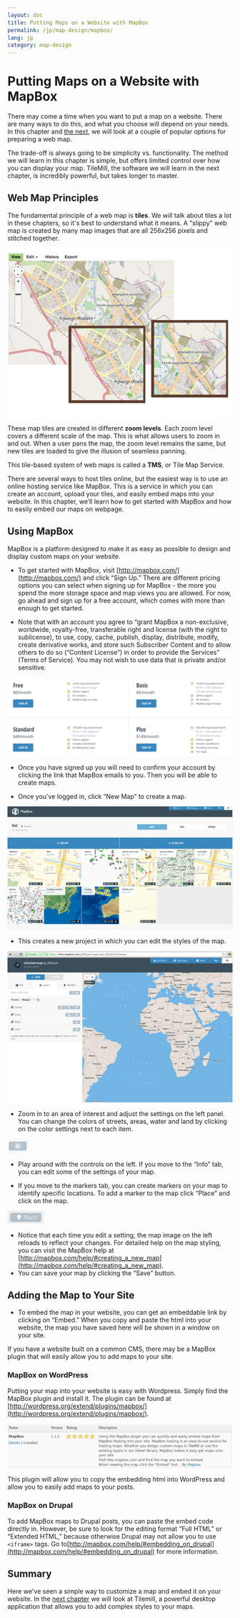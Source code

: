 ```yaml
---
layout: doc
title: Putting Maps on a Website with MapBox
permalink: /jp/map-design/mapbox/
lang: jp
category: map-design
---
```


Putting Maps on a Website with MapBox
=========================================
There may come a time when you want to put a map on a website. There
are many ways to do this, and what you choose will depend on your needs.
In this chapter and [the next](/en/map-design/tilemill), we will look
at a couple of popular options for preparing a web map.

The trade-off is always going to be simplicity vs. functionality. The method
we will learn in this chapter is simple, but offers limited control over how
you can display your map. TileMill, the software we will learn in the next chapter,
is incredibly powerful, but takes longer to master.

Web Map Principles
-------------------
The fundamental principle of a web map is **tiles**. We will talk about tiles
a lot in these chapters, so it's best to understand what it means. A "slippy" web
map is created by many map images that are all 256x256 pixels and stitched together.

![map tiles][]

These map tiles are created in different **zoom levels**. Each zoom level covers
a different scale of the map. This is what allows users to zoom in and out. When a user
pans the map, the zoom level remains the same, but new tiles are loaded to give
the illusion of seamless panning.

This tile-based system of web maps is called a **TMS**, or Tile Map Service.

There are several ways to host tiles online, but the easiest way is to use an
online hosting service like MapBox. This is a service in which you
can create an account, upload your tiles, and easily embed maps into
your website. In this chapter, we’ll learn how to get started with
MapBox and how to easily embed our maps on webpage.

Using MapBox
--------------
MapBox is a platform designed to make it as easy
as possible to design and display custom maps on your website. 

-  To get started with MapBox, visit [http://mapbox.com/](http://mapbox.com/) 
   and click “Sign Up.” There are different pricing options you can select
   when signing up for MapBox - the more you spend the more storage
   space and map views you are allowed. For now, go ahead and sign up
   for a free account, which comes with more than enough to get
   started.

-  Note that with an account you agree to “grant MapBox a
   non-exclusive, worldwide, royalty-free, transferable right and
   license (with the right to sublicense), to use, copy, cache,
   publish, display, distribute, modify, create derivative works, and
   store such Subscriber Content and to allow others to do so (“Content
   License”) in order to provide the Services” (Terms of Service). You
   may not wish to use data that is private and/or sensitive.

![mapbox plans][]

-  Once you have signed up you will need to confirm your account by
   clicking the link that MapBox emails to you. Then you will be able
   to create maps.

-  Once you’ve logged in, click “New Map” to create a map.

![new map][]

-  This creates a new project in which you can edit the styles of the
   map.

![new project][]

-  Zoom in to an area of interest and adjust the settings on the left
   panel. You can change the colors of streets, areas, water and land
   by clicking on the color settings next to each item.

![color settings][]

-  Play around with the controls on the left. If you move to the
   “Info” tab, you can edit some of the settings of your map.

-  If you move to the markers tab, you can create markers on your map
   to identify specific locations. To add a marker to the map click
   “Place” and click on the map.

![place marker][]

-  Notice that each time you edit a setting, the map image on the left
   reloads to reflect your changes. For detailed help on the map
   styling, you can visit the MapBox help at 
   [http://mapbox.com/help/#creating_a_new_map](http://mapbox.com/help/#creating_a_new_map).
-  You can save your map by clicking the “Save” button.

Adding the Map to Your Site
----------------------------
-  To embed the map in your website, you can get an embeddable link by clicking
   on “Embed.” When you copy and paste the html into your website, the map you have
    saved here will be shown in a window on your site.

If you have a website built on a common CMS, there may be a MapBox plugin that will
easily allow you to add maps to your site.

### MapBox on WordPress
Putting your map into your website is easy with Wordpress. Simply find
the MapBox plugin and install it. The plugin can be found at
[http://wordpress.org/extend/plugins/mapbox/](http://wordpress.org/extend/plugins/mapbox/).

![wordpress plugin][]

This plugin will allow you to copy the embedding html
into WordPress and allow you to easily add maps to your posts.

### MapBox on Drupal
To add MapBox maps to Drupal posts, you can paste the embed code
directly in. However, be sure to look for the editing format “Full
HTML” or “Extended HTML,” because otherwise Drupal may not allow you to
use `<iframe>` tags. Go
to[http://mapbox.com/help/#embedding_on_drupal](http://mapbox.com/help/#embedding_on_drupal)
for more information.

Summary
--------------
Here we've seen a simple way to customize a map and embed it on your website.
In the [next chapter](/en/map-design/tilemill) we will look at Tilemill, a powerful
desktop application that allows you to add complex styles to your maps.


[map tiles]: /images/jp/map-design/mapbox/map-tiles.png
[mapbox plans]: /images/jp/map-design/mapbox/mapbox-plans.png
[new map]: /images/jp/map-design/mapbox/new-map.png
[new project]: /images/jp/map-design/mapbox/new-project.png
[color settings]: /images/jp/map-design/mapbox/color-settings.png
[place marker]: /images/jp/map-design/mapbox/place-marker.png
[wordpress plugin]: /images/jp/map-design/mapbox/wordpress-plugin.png
